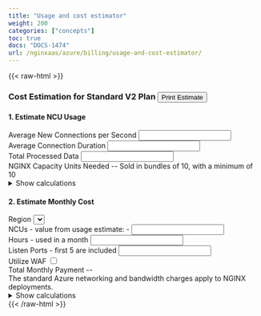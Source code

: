 ```yaml
---
title: "Usage and cost estimator"
weight: 200
categories: ["concepts"]
toc: true
docs: "DOCS-1474"
url: /nginxaas/azure/billing/usage-and-cost-estimator/
---
```


{{< raw-html >}}

<link rel="stylesheet" href="/nginxaas-azure/css/cost-calculator_v2.css">
<div id="calculator">
    <h3 id="calculator-section-heading">
            Cost Estimation for Standard V2 Plan
            <button id="printButton">Print Estimate</button>
        </h3>
    <div class="section">
        <div class="form-section">
            <div class="form-section-content">
                <h4>1. Estimate NCU Usage </h4>
                <div>
                    <div class="form-field">
                        <label for="avgNewConnsPerSec">
                            Average New Connections per Second
                        </label>
                        <input id="avgNewConnsPerSec" type="number" />
                    </div>
                    <div class="form-field avg-conn-duration-container">
                        <label for="avgConnDuration">
                            Average Connection Duration
                        </label>
                        <input id="avgConnDuration" type="number" />
                    </div>
                    <div class="form-field bandwidth-input-container">
                        <label for="totalBandwidth">
                            Total Processed Data
                        </label>
                        <input id="totalBandwidth" type="number" />
                    </div>
                </div>
            </div>
            <div class="form-section-content">
                <div class=form-section-footer>
                    <div class="totals">
                        <span>NGINX Capacity Units Needed</span>
                        <span id="ncuEstimateValue">--</span>
                        <span> Sold in bundles of 10, with a minimum of 10</span>
                    </div>
                    <details id="ncu-usage-details">
                        <summary>Show calculations</summary>
                        <div id="ncuEstimateDetails">
                        <div class="math">
                            <var id="ncuEstConnRate">x</var> new connections per second *
                            <var id="ncuEstConnDuration">y</var> average connection duration seconds =
                            <var id="ncuEstAvgConn">z</var> average concurrent connections
                        </div>
                        <pre class="math">
Max(
    <var id="ncuEstAvgConn2">x</var> concurrent connections / <span id="ncuEstConnsPerNcu"></span> Conns per NCU,
    <var id="ncuEstConnRate2">y</var> connections per second / <span id="ncuEstConnsPerSecondPerNcu"></span> conns per second per NCU,
    <var id="ncuEstDataRate">z</var> Mbps / <span id="ncuEstMbpsPerNcu"></span>Mbps per NCU
) = <var id="ncuEstMin1"></var> NCUs
</pre>
                        <div class="math">
                            Usage needs at least <var id="ncuEstMin">x</var> NCUs, rounded to the nearest 10, with a minimum of 10 = <var id="ncuEstTotal">total</var> NCUs
                        </div>
                        </div>
                    </details>
                </div>
            </div>
        </div>
        <div class="form-section">
        <div class=form-section-content>
            <h4 id="calculator-section-heading">
               2. Estimate Monthly Cost
            </h4>
            <div class="form-field">
                <label for="region">
                    Region
                </label>
                <select id="region">
                <!-- options appended from tiers data -->
                </select>
            </div>
            <div class="form-field">
                <label for="numNcus">
                    NCUs <span class="label-details">- value from usage estimate: <span id="numNcusEstVal"> - </span></span>
                </label>
                <input id="numNcus" type="number" step="10" min="10" />
                <span id="ncuValidation"></span>
            </div>
            <div class="form-field">
                <label for="numHours">
                    Hours <span class="label-details">- used in a month</span>
                </label>
                <input id="numHours" type="number"/>
            </div>
            <div class="form-field">
                <label for="numListenPorts">
                    Listen Ports <span class="label-details">- first 5 are included</span>
                </label>
                <input id="numListenPorts" type="number"/>
            </div>
            <div class="form-field">
                <label for="isWAF">
                    Utilize WAF <span class="label-details"></span>
                </label>
                <input type="checkbox" id="isWAF" />
            </div>
            </div>
            <div class=form-section-content>
                <div id="totals-section">
                    <span class="total-text">Total Monthly Payment</span>
                    <span id="total-value" class="total-text">--</span>
                    <div class="subtitle">
                        The standard Azure networking and bandwidth charges apply to NGINX deployments.
                    </div>
                    <details id="total-cost-details">
                        <summary>Show calculations</summary>
                        <div class="details-content">
                            <div class="details-section">
                                <p class="math">
                                    <var id="cost-detail-hours"></var> hours * ((<var id="cost-detail-ncus"></var> NCUs * <var id="cost-detail-tier-cost"></var> per NCU per hour) + <var id="cost-detail-listen-ports"></var> additional listen ports * <var id="cost-detail-listen-ports-cost"></var>) = <var id="cost-detail-total"></var>
                                    </br>
                                </p>
                            </div>
                            <div class="details-section">
                                <table class="math" id="tiers-costs-table">
                                    <tr>
                                        <th>Region</th>
                                        <th>Tier</th>
                                        <th>Cost per NCU/hr</th>
                                    </tr>
                                    <!-- tier costs data appended here -->
                                </table>
                            </div>
                        </div>
                    </details>
                </div>
            </div>
        </div>
    </div>
</div>
<script type="module" src="/nginxaas-azure/js/cost-calculator_v2.js"></script>
{{< /raw-html >}}
